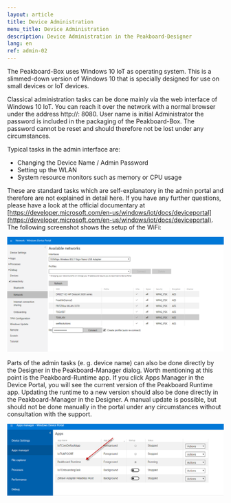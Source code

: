 ```yaml
---
layout: article
title: Device Administration
menu_title: Device Administration
description: Device Administration in the Peakboard-Designer
lang: en
ref: admin-02
---
```


The Peakboard-Box uses Windows 10 IoT as operating system. This is a slimmed-down version of Windows 10 that is specially designed for use on small devices or IoT devices.

Classical administration tasks can be done mainly via the web interface of Windows 10 IoT. You can reach it over the network with a normal browser under the address http://<MeinPeakboard>: 8080. User name is initial Administrator the password is included in the packaging of the Peakboard-Box. The password cannot be reset and should therefore not be lost under any circumstances.

Typical tasks in the admin interface are:

* Changing the Device Name / Admin Password
* Setting up the WLAN
* System resource monitors such as memory or CPU usage

These are standard tasks which are self-explanatory in the admin portal and therefore are not explained in detail here. If you have any further questions, please have a look at the official documentary at [https://developer.microsoft.com/en-us/windows/iot/docs/deviceportal](https://developer.microsoft.com/en-us/windows/iot/docs/deviceportal). The following screenshot shows the setup of the WiFi:

![image_1](/assets/images/admin/install/MiscAdministration01.png)

Parts of the admin tasks (e. g. device name) can also be done directly by the Designer in the Peakboard-Manager dialog. Worth mentioning at this point is the Peakboard-Runtime app. If you click Apps Manager in the Device Portal, you will see the current version of the Peakboard Runtime app. Updating the runtime to a new version should also be done directly in the Peakboard-Manager in the Designer. A manual update is possible, but should not be done manually in the portal under any circumstances without consultation with the support.

![image_1](/assets/images/admin/install/MiscAdministration02.png)
